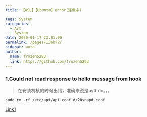 ```yaml
---
title: 【WSL】【Ubuntu】error(连载中)

tags: System
categories: 
  - Art
  - System
date: 2020-01-17 23:01:00
permalink: /pages/136b72/
sidebar: auto
author: 
  name: frozen5293
  link: https://github.com/frozen5293
---
```


### __1.Could not read response to hello message from hook__
> 在安装机核的时候出错，准确来说是python。。。
```
sudo rm -rf /etc/apt/apt.conf.d/20snapd.conf
```
[Link1](https://blog.csdn.net/weixin_43530726/article/details/91128327)